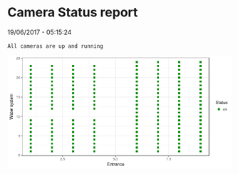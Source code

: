 Camera Status report
================
19/06/2017 - 05:15:24

    All cameras are up and running

![](camreport_files/figure-markdown_github/unnamed-chunk-2-1.png)
